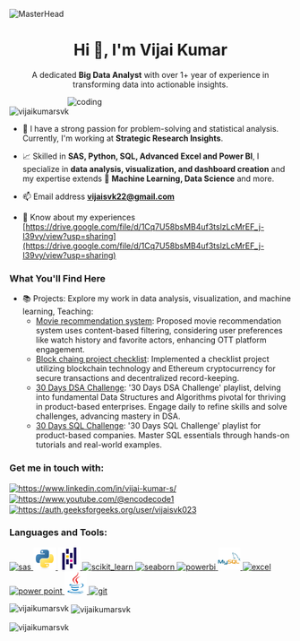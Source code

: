 ![MasterHead](https://media.licdn.com/dms/image/C4D12AQESj72-s5gEKg/article-cover_image-shrink_720_1280/0/1626753867110?e=2147483647&v=beta&t=JOALVxWjySgR37iCdRMhNGmpCyYYDXlPdWk212JXdII)

<h1 align="center">Hi 👋, I'm Vijai Kumar</h1>
<p align="center">A dedicated <b>Big Data Analyst</b> with over 1+ year of experience in transforming data into actionable insights.</p>

<!-- <img align="right" alt = "coding" width = "400" src = "https://lh3.googleusercontent.com/proxy/8X4QFvKnYpHMI-GjWM9cn2G4Ibnd_zmZilloWbcZMH3I-IIhWSnwkKNjNBTYvad7phQt5W3fdh9Al2-A1M67ypANZ8-zMrhJumWARdrtjy5edTEbVroaz">-->
<!--<img align="right" alt = "coding" width = "400" src = "https://media.licdn.com/dms/image/C4E12AQHhfpP2slLoXw/article-cover_image-shrink_600_2000/0/1578791251071?e=2147483647&v=beta&t=z0mDGgtn6FZAR_FAWN0lu2QP80ugvAfOnWcJ3acz7Rk">  -->
 <img align="right" alt = "coding" width = "400" src = "https://miro.medium.com/v2/resize:fit:828/format:webp/1*Urc28sbnORGOW5oyohQ06g.gif">

<p align="left"> <img src="https://komarev.com/ghpvc/?username=vijaikumarsvk&label=Profile%20views&color=0e75b6&style=flat" alt="vijaikumarsvk" /> </p>

- 🧐 I have a strong passion for problem-solving and statistical analysis. Currently, I'm working at **Strategic Research Insights**.

- 📈 Skilled in **SAS, Python, SQL, Advanced Excel and Power BI**, I specialize in **data analysis, visualization, and dashboard creation** and my expertise extends 🌱 **Machine Learning, Data Science** and more.

- 📫 Email address **vijaisvk22@gmail.com**

- 📄 Know about my experiences [https://drive.google.com/file/d/1Cq7U58bsMB4uf3tslzLcMrEF_j-I39vy/view?usp=sharing](https://drive.google.com/file/d/1Cq7U58bsMB4uf3tslzLcMrEF_j-I39vy/view?usp=sharing)

### What You'll Find Here

- 📚 Projects: Explore my work in data analysis, visualization, and machine learning, Teaching:
  - [Movie recommendation system](https://github.com/VijaikumarSVK/Movie-recommendation-System): Proposed movie recommendation system uses content-based filtering, considering user preferences like watch history and favorite actors, enhancing OTT platform engagement.
  - [Block chaing project checklist](https://github.com/VijaikumarSVK/BlockChain-Project-Check-List): Implemented a checklist project utilizing blockchain technology and Ethereum cryptocurrency for secure transactions and decentralized record-keeping.
  - [30 Days DSA Challenge](https://github.com/VijaikumarSVK/30-Days-DSA-Challenge): '30 Days DSA Challenge' playlist, delving into fundamental Data Structures and Algorithms pivotal for thriving in product-based enterprises. Engage daily to refine skills and solve challenges, advancing mastery in DSA.
  - [30 Days SQL Challenge](https://github.com/VijaikumarSVK/30-Days-SQL-Challenge): '30 Days SQL Challenge' playlist for product-based companies. Master SQL essentials through hands-on tutorials and real-world examples.

<h3 align="left">Get me in touch with:</h3>
<p align="left">
<a href="https://linkedin.com/in/https://www.linkedin.com/in/vijai-kumar-s/" target="blank"><img align="center" src="https://raw.githubusercontent.com/rahuldkjain/github-profile-readme-generator/master/src/images/icons/Social/linked-in-alt.svg" alt="https://www.linkedin.com/in/vijai-kumar-s/" height="30" width="40" /></a>
<a href="https://www.youtube.com/c/https://www.youtube.com/@encodecode1" target="blank"><img align="center" src="https://raw.githubusercontent.com/rahuldkjain/github-profile-readme-generator/master/src/images/icons/Social/youtube.svg" alt="https://www.youtube.com/@encodecode1" height="30" width="40" /></a>
<a href="https://auth.geeksforgeeks.org/user/https://auth.geeksforgeeks.org/user/vijaisvk023" target="blank"><img align="center" src="https://raw.githubusercontent.com/rahuldkjain/github-profile-readme-generator/master/src/images/icons/Social/geeks-for-geeks.svg" alt="https://auth.geeksforgeeks.org/user/vijaisvk023" height="30" width="40" /></a>
</p>

<h3 align="left">Languages and Tools:</h3>
<p align="left"> 
  <a href="https://www.sas.com/en_in/home.html" target="_blank" rel="noreferrer"> <img src="https://seeklogo.com/images/S/sas-logo-5B2DD6956B-seeklogo.com.png" alt="sas" width="60" height="30"/> </a> 
  <a href="https://www.python.org" target="_blank" rel="noreferrer"> <img src="https://raw.githubusercontent.com/devicons/devicon/master/icons/python/python-original.svg" alt="python" width="40" height="40"/> </a> 
  <a href="https://pandas.pydata.org/" target="_blank" rel="noreferrer"> <img src="https://raw.githubusercontent.com/devicons/devicon/2ae2a900d2f041da66e950e4d48052658d850630/icons/pandas/pandas-original.svg" alt="pandas" width="40" height="40"/> </a> 
  <a href="https://scikit-learn.org/" target="_blank" rel="noreferrer"> <img src="https://upload.wikimedia.org/wikipedia/commons/0/05/Scikit_learn_logo_small.svg" alt="scikit_learn" width="40" height="40"/> </a> 
  <a href="https://seaborn.pydata.org/" target="_blank" rel="noreferrer"> <img src="https://seaborn.pydata.org/_images/logo-mark-lightbg.svg" alt="seaborn" width="40" height="40"/> </a> 
  <a href="https://powerbi.microsoft.com/en-us/desktop/" target="_blank" rel="noreferrer"> <img src="https://seeklogo.com/images/P/power-bi-icon-logo-E1B451ED39-seeklogo.com.png" alt="powerbi" width="40" height="40"/> </a> 
  <a href="https://www.mysql.com/" target="_blank" rel="noreferrer"> <img src="https://raw.githubusercontent.com/devicons/devicon/master/icons/mysql/mysql-original-wordmark.svg" alt="mysql" width="40" height="40"/> </a>
  <a href="https://www.microsoft.com/en-in/microsoft-365/excel" target="_blank" rel="noreferrer"> <img src="https://seeklogo.com/images/E/excel-logo-7C7437414C-seeklogo.com.png" alt="excel" width="40" height="40"/> </a>
  <a href="https://www.microsoft.com/en-in/microsoft-365/powerpoint" target="_blank" rel="noreferrer"> <img src="https://seeklogo.com/images/M/microsoft-powerpoint-logo-5377A49D19-seeklogo.com.png" alt="power point" width="40" height="40"/> </a>  
  <a href="https://www.java.com" target="_blank" rel="noreferrer"> <img src="https://raw.githubusercontent.com/devicons/devicon/master/icons/java/java-original.svg" alt="java" width="40" height="40"/> </a> 
  <a href="https://git-scm.com/" target="_blank" rel="noreferrer"> <img src="https://www.vectorlogo.zone/logos/git-scm/git-scm-icon.svg" alt="git" width="40" height="40"/> </a> 
</p>

<p><img align="left" src="https://github-readme-stats.vercel.app/api/top-langs?username=vijaikumarsvk&show_icons=true&locale=en&layout=compact" alt="vijaikumarsvk" /></p>

<p>&nbsp;<img align="center" src="https://github-readme-stats.vercel.app/api?username=vijaikumarsvk&show_icons=true&locale=en" alt="vijaikumarsvk" /></p>

<p><img align="center" src="https://github-readme-streak-stats.herokuapp.com/?user=vijaikumarsvk&" alt="vijaikumarsvk" /></p>
